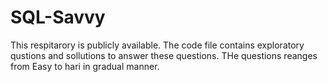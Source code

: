 # SQL-Savvy
This respitarory is publicly available. The code file contains exploratory qustions and sollutions to answer these questions. THe questions reanges from Easy to hari in gradual manner.   
